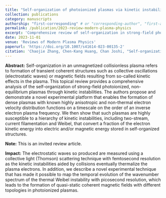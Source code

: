 ```yaml
---
title: "Self-organization of photoionized plasmas via kinetic instabilities"
collection: publications
category: manuscripts
authorship: "first-corresponding" # or "corresponding-author", "first-author", "first-corresponding", "co-author"
permalink: /publication/2023-review-modern-plasma-physics
excerpt: 'Comprehensive review of self-organization in strong-field photoionized, non-equilibrium plasmas through kinetic instabilities.'
date: 2023-11-01
venue: 'Reviews of Modern Plasma Physics'
paperurl: 'https://doi.org/10.1007/s41614-023-00135-2'
citation: 'Chaojie Zhang, Chen-Kang Huang, Chan Joshi, "Self-organization of photoionized plasmas via kinetic instabilities," <i>Reviews of Modern Plasma Physics</i> 7, 34 (2023).'
---
```


**Abstract:** Self-organization in an unmagnetized collisionless plasma refers to formation of transient coherent structures such as collective oscillations (electrostatic waves) or magnetic fields resulting from so-called kinetic effects in the plasma. This topical review provides a comprehensive analysis of the self-organization of strong-field photoionized, non-equilibrium plasmas through kinetic instabilities. The authors propose and demonstrate a novel experimental platform that enables the formation of dense plasmas with known highly anisotropic and non-thermal electron velocity distribution functions on a timescale on the order of an inverse electron plasma frequency. We then show that such plasmas are highly susceptible to a hierarchy of kinetic instabilities, including two-stream, current filamentation and Weibel, that convert a fraction of the electron kinetic energy into electric and/or magnetic energy stored in self-organized structures.

**Note:** This is an invited review article.

**Impact:** The electrostatic waves so produced are measured using a collective light (Thomson) scattering technique with femtosecond resolution as the kinetic instabilities aided by collisions eventually thermalize the plasma electrons. In addition, we describe a novel experimental technique that has made it possible to map the temporal evolution of the wavenumber spectrum of the thermal Weibel instability with picosecond resolution, which leads to the formation of quasi-static coherent magnetic fields with different topologies in photoionized plasmas.
